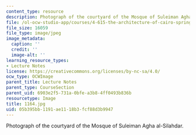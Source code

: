 ```yaml
---
content_type: resource
description: Photograph of the courtyard of the Mosque of Suleiman Agha al-Silahdar.
file: /ol-ocw-studio-app/courses/4-615-the-architecture-of-cairo-spring-2002/05b395bb1191ae1118b3fcf88d3b9947_1164.jpg
file_size: 16059
file_type: image/jpeg
image_metadata:
  caption: ''
  credit: ''
  image-alt: ''
learning_resource_types:
- Lecture Notes
license: https://creativecommons.org/licenses/by-nc-sa/4.0/
ocw_type: OCWImage
parent_title: Lecture Notes
parent_type: CourseSection
parent_uid: 6903e2f5-731a-0bfe-a3b8-4ff0493b836b
resourcetype: Image
title: 1164.jpg
uid: 05b395bb-1191-ae11-18b3-fcf88d3b9947
---
```

Photograph of the courtyard of the Mosque of Suleiman Agha al-Silahdar.